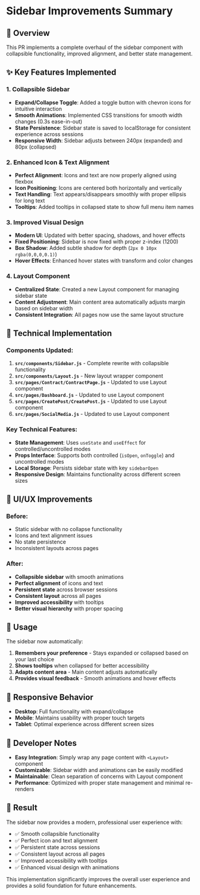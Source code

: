# Sidebar Improvements Summary

## 🎯 Overview
This PR implements a complete overhaul of the sidebar component with collapsible functionality, improved alignment, and better state management.

## ✨ Key Features Implemented

### 1. **Collapsible Sidebar**
- **Expand/Collapse Toggle**: Added a toggle button with chevron icons for intuitive interaction
- **Smooth Animations**: Implemented CSS transitions for smooth width changes (0.3s ease-in-out)
- **State Persistence**: Sidebar state is saved to localStorage for consistent experience across sessions
- **Responsive Width**: Sidebar adjusts between 240px (expanded) and 80px (collapsed)

### 2. **Enhanced Icon & Text Alignment**
- **Perfect Alignment**: Icons and text are now properly aligned using flexbox
- **Icon Positioning**: Icons are centered both horizontally and vertically
- **Text Handling**: Text appears/disappears smoothly with proper ellipsis for long text
- **Tooltips**: Added tooltips in collapsed state to show full menu item names

### 3. **Improved Visual Design**
- **Modern UI**: Updated with better spacing, shadows, and hover effects
- **Fixed Positioning**: Sidebar is now fixed with proper z-index (1200)
- **Box Shadow**: Added subtle shadow for depth (`2px 0 10px rgba(0,0,0,0.1)`)
- **Hover Effects**: Enhanced hover states with transform and color changes

### 4. **Layout Component**
- **Centralized State**: Created a new Layout component for managing sidebar state
- **Content Adjustment**: Main content area automatically adjusts margin based on sidebar width
- **Consistent Integration**: All pages now use the same layout structure

## 🔧 Technical Implementation

### Components Updated:
1. **`src/components/Sidebar.js`** - Complete rewrite with collapsible functionality
2. **`src/components/Layout.js`** - New layout wrapper component
3. **`src/pages/Contract/ContractPage.js`** - Updated to use Layout component
4. **`src/pages/Dashboard.js`** - Updated to use Layout component
5. **`src/pages/CreatePost/CreatePost.js`** - Updated to use Layout component
6. **`src/pages/SocialMedia.js`** - Updated to use Layout component

### Key Technical Features:
- **State Management**: Uses `useState` and `useEffect` for controlled/uncontrolled modes
- **Props Interface**: Supports both controlled (`isOpen`, `onToggle`) and uncontrolled modes
- **Local Storage**: Persists sidebar state with key `sidebarOpen`
- **Responsive Design**: Maintains functionality across different screen sizes

## 🎨 UI/UX Improvements

### Before:
- Static sidebar with no collapse functionality
- Icons and text alignment issues
- No state persistence
- Inconsistent layouts across pages

### After:
- **Collapsible sidebar** with smooth animations
- **Perfect alignment** of icons and text
- **Persistent state** across browser sessions
- **Consistent layout** across all pages
- **Improved accessibility** with tooltips
- **Better visual hierarchy** with proper spacing

## 🚀 Usage

The sidebar now automatically:
1. **Remembers your preference** - Stays expanded or collapsed based on your last choice
2. **Shows tooltips** when collapsed for better accessibility
3. **Adapts content area** - Main content adjusts automatically
4. **Provides visual feedback** - Smooth animations and hover effects

## 📱 Responsive Behavior

- **Desktop**: Full functionality with expand/collapse
- **Mobile**: Maintains usability with proper touch targets
- **Tablet**: Optimal experience across different screen sizes

## 🔧 Developer Notes

- **Easy Integration**: Simply wrap any page content with `<Layout>` component
- **Customizable**: Sidebar width and animations can be easily modified
- **Maintainable**: Clean separation of concerns with Layout component
- **Performance**: Optimized with proper state management and minimal re-renders

## 🎉 Result

The sidebar now provides a modern, professional user experience with:
- ✅ Smooth collapsible functionality
- ✅ Perfect icon and text alignment
- ✅ Persistent state across sessions
- ✅ Consistent layout across all pages
- ✅ Improved accessibility with tooltips
- ✅ Enhanced visual design with animations

This implementation significantly improves the overall user experience and provides a solid foundation for future enhancements.